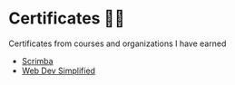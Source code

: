# Certificates 📝🏅

Certificates from courses and organizations I have earned

- [Scrimba](https://github.mndev.eu/Certificates/tree/main/Scrimba)
- [Web Dev Simplified](https://github.mndev.eu/Certificates/tree/main/Web%20Dev%20Simplified)
